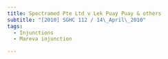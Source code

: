 ```yaml
---
title: Spectramed Pte Ltd v Lek Puay Puay & others 
subtitle: "[2010] SGHC 112 / 14\_April\_2010"
tags:
  - Injunctions
  - Mareva injunction

---
```


